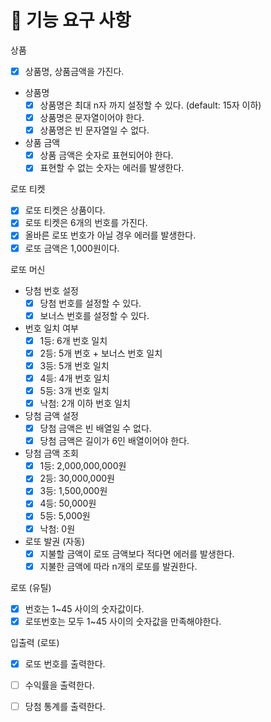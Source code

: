 # 🎯 기능 요구 사항

상품
- [x] 상품명, 상품금액을 가진다.
- 상품명
  - [x] 상품명은 최대 n자 까지 설정할 수 있다. (default: 15자 이하)
  - [x] 상품명은 문자열이어야 한다.
  - [x] 상품명은 빈 문자열일 수 없다.
- 상품 금액
  - [x] 상품 금액은 숫자로 표현되어야 한다.
  - [x] 표현할 수 없는 숫자는 에러를 발생한다.

로또 티켓
  - [x] 로또 티켓은 상품이다.
  - [x] 로또 티켓은 6개의 번호를 가진다.
  - [x] 올바른 로또 번호가 아닐 경우 에러를 발생한다.
  - [x] 로또 금액은 1,000원이다.

로또 머신
  - 당첨 번호 설정
    - [x] 당첨 번호를 설정할 수 있다.
    - [x] 보너스 번호를 설정할 수 있다.
  - 번호 일치 여부
    - [x] 1등: 6개 번호 일치
    - [x] 2등: 5개 번호 + 보너스 번호 일치
    - [x] 3등: 5개 번호 일치
    - [x] 4등: 4개 번호 일치
    - [x] 5등: 3개 번호 일치
    - [x] 낙첨: 2개 이하 번호 일치
  - 당첨 금액 설정
    - [x] 당첨 금액은 빈 배열일 수 없다.
    - [x] 당첨 금액은 길이가 6인 배열이어야 한다.
  - 당첨 금액 조회
    - [x] 1등: 2,000,000,000원
    - [x] 2등: 30,000,000원
    - [x] 3등: 1,500,000원
    - [x] 4등: 50,000원
    - [x] 5등: 5,000원
    - [x] 낙첨: 0원
  - 로또 발권 (자동)
    - [x] 지불할 금액이 로또 금액보다 적다면 에러를 발생한다.
    - [x] 지불한 금액에 따라 n개의 로또를 발권한다.
 
로또 (유틸)
  - [x] 번호는 1~45 사이의 숫자값이다.
  - [x] 로또번호는 모두 1~45 사이의 숫자값을 만족해야한다.

입출력 (로또)
- [x] 로또 번호를 출력한다.
- [ ] 수익률을 출력한다.
- [ ] 당첨 통계를 출력한다.

